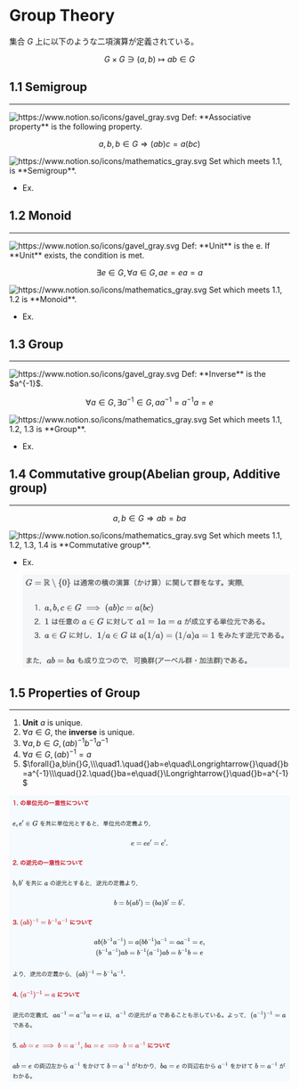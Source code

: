 # Group Theory

集合 *G* 上に以下のような二項演算が定義されている。

$$
G×G∋(a,b)↦ab∈G
$$

## 1.1 Semigroup

---

<aside>
<img src="https://www.notion.so/icons/gavel_gray.svg" alt="https://www.notion.so/icons/gavel_gray.svg" width="40px" /> Def: **Associative property** is the following property.

</aside>

$$
a,b,b\in{}G\Longrightarrow(ab)c=a(bc)
$$

<aside>
<img src="https://www.notion.so/icons/mathematics_gray.svg" alt="https://www.notion.so/icons/mathematics_gray.svg" width="40px" />  Set which meets 1.1, is **Semigroup**.

- Ex.
</aside>

## 1.2 Monoid

---

<aside>
<img src="https://www.notion.so/icons/gavel_gray.svg" alt="https://www.notion.so/icons/gavel_gray.svg" width="40px" /> Def: **Unit** is the e. If **Unit** exists, the condition is met.

</aside>

$$
\exists{}e\in{}G,\forall{}a\in{}G,ae=ea=a
$$

<aside>
<img src="https://www.notion.so/icons/mathematics_gray.svg" alt="https://www.notion.so/icons/mathematics_gray.svg" width="40px" />  Set which meets 1.1, 1.2 is **Monoid**.

- Ex.
</aside>

## 1.3 Group

---

<aside>
<img src="https://www.notion.so/icons/gavel_gray.svg" alt="https://www.notion.so/icons/gavel_gray.svg" width="40px" /> Def: **Inverse** is the $a^{-1}$.

</aside>

$$
\forall{}a\in{}G,\exists{}a^{-1}\in{}G,aa^{-1}=a^{-1}a=e
$$

<aside>
<img src="https://www.notion.so/icons/mathematics_gray.svg" alt="https://www.notion.so/icons/mathematics_gray.svg" width="40px" />  Set which meets 1.1, 1.2, 1.3 is **Group**.

- Ex.
    
    
</aside>

## 1.4 Commutative group(Abelian group, Additive group)

---

$$
a,b\in{}G\Longrightarrow{}ab=ba
$$

<aside>
<img src="https://www.notion.so/icons/mathematics_gray.svg" alt="https://www.notion.so/icons/mathematics_gray.svg" width="40px" />  Set which meets 1.1, 1.2, 1.3, 1.4  is **Commutative group**.

</aside>

- Ex.
    
    ![スクリーンショット 2023-12-21 14.05.16.png](Group%20Theory%20310d29c79d1643f78328c414ece1a7c1/%25E3%2582%25B9%25E3%2582%25AF%25E3%2583%25AA%25E3%2583%25BC%25E3%2583%25B3%25E3%2582%25B7%25E3%2583%25A7%25E3%2583%2583%25E3%2583%2588_2023-12-21_14.05.16.png)
    

## 1.5 Properties of Group

---

1. **Unit** *a* is unique.
2. $\forall{}a\in{}G$,  the **inverse** is unique.
3. $\forall{}a,b\in{}G,(ab)^{-1}b^{-1}a^{-1}$
4. $\forall{}a\in{}G,(ab)^{-1}=a$
5. $\forall{}a,b\in{}G,\\\quad1.\quad{}ab=e\quad\Longrightarrow{}\quad{}b=a^{-1}\\\quad{}2.\quad{}ba=e\quad{}\Longrightarrow{}\quad{}b=a^{-1}$

![スクリーンショット 2023-12-22 11.54.47.png](Group%20Theory%20310d29c79d1643f78328c414ece1a7c1/%25E3%2582%25B9%25E3%2582%25AF%25E3%2583%25AA%25E3%2583%25BC%25E3%2583%25B3%25E3%2582%25B7%25E3%2583%25A7%25E3%2583%2583%25E3%2583%2588_2023-12-22_11.54.47.png)